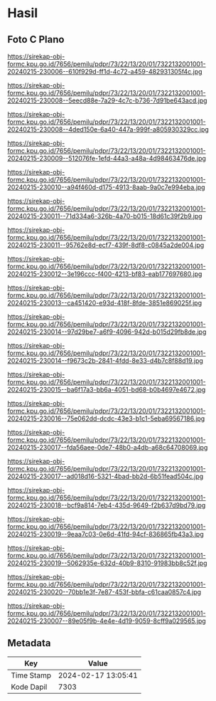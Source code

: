 # Hasil

## Foto C Plano

https://sirekap-obj-formc.kpu.go.id/7656/pemilu/pdpr/73/22/13/20/01/7322132001001-20240215-230006--610f929d-ff1d-4c72-a459-482931305f4c.jpg

https://sirekap-obj-formc.kpu.go.id/7656/pemilu/pdpr/73/22/13/20/01/7322132001001-20240215-230008--5eecd88e-7a29-4c7c-b736-7d91be643acd.jpg

https://sirekap-obj-formc.kpu.go.id/7656/pemilu/pdpr/73/22/13/20/01/7322132001001-20240215-230008--4ded150e-6a40-447a-999f-a805930329cc.jpg

https://sirekap-obj-formc.kpu.go.id/7656/pemilu/pdpr/73/22/13/20/01/7322132001001-20240215-230009--512076fe-1efd-44a3-a48a-4d98463476de.jpg

https://sirekap-obj-formc.kpu.go.id/7656/pemilu/pdpr/73/22/13/20/01/7322132001001-20240215-230010--a94f460d-d175-4913-8aab-9a0c7e994eba.jpg

https://sirekap-obj-formc.kpu.go.id/7656/pemilu/pdpr/73/22/13/20/01/7322132001001-20240215-230011--71d334a6-326b-4a70-b015-18d61c39f2b9.jpg

https://sirekap-obj-formc.kpu.go.id/7656/pemilu/pdpr/73/22/13/20/01/7322132001001-20240215-230011--95762e8d-ecf7-439f-8df8-c0845a2de004.jpg

https://sirekap-obj-formc.kpu.go.id/7656/pemilu/pdpr/73/22/13/20/01/7322132001001-20240215-230012--3e196ccc-f400-4213-bf83-eab177697680.jpg

https://sirekap-obj-formc.kpu.go.id/7656/pemilu/pdpr/73/22/13/20/01/7322132001001-20240215-230013--ca451420-e93d-418f-8fde-3851e869025f.jpg

https://sirekap-obj-formc.kpu.go.id/7656/pemilu/pdpr/73/22/13/20/01/7322132001001-20240215-230014--97d29be7-a6f9-4096-942d-b015d29fb8de.jpg

https://sirekap-obj-formc.kpu.go.id/7656/pemilu/pdpr/73/22/13/20/01/7322132001001-20240215-230014--f9673c2b-2841-4fdd-8e33-d4b7c8f88d19.jpg

https://sirekap-obj-formc.kpu.go.id/7656/pemilu/pdpr/73/22/13/20/01/7322132001001-20240215-230015--ba6f17a3-bb6a-4051-bd68-b0b4697e4672.jpg

https://sirekap-obj-formc.kpu.go.id/7656/pemilu/pdpr/73/22/13/20/01/7322132001001-20240215-230016--75e062dd-dcdc-43e3-b1c1-5eba69567186.jpg

https://sirekap-obj-formc.kpu.go.id/7656/pemilu/pdpr/73/22/13/20/01/7322132001001-20240215-230017--fda56aee-0de7-48b0-a4db-a68c64708069.jpg

https://sirekap-obj-formc.kpu.go.id/7656/pemilu/pdpr/73/22/13/20/01/7322132001001-20240215-230017--ad018d16-5321-4bad-bb2d-6b51fead504c.jpg

https://sirekap-obj-formc.kpu.go.id/7656/pemilu/pdpr/73/22/13/20/01/7322132001001-20240215-230018--bcf9a814-7eb4-435d-9649-f2b637d9bd79.jpg

https://sirekap-obj-formc.kpu.go.id/7656/pemilu/pdpr/73/22/13/20/01/7322132001001-20240215-230019--9eaa7c03-0e6d-41fd-94cf-836865fb43a3.jpg

https://sirekap-obj-formc.kpu.go.id/7656/pemilu/pdpr/73/22/13/20/01/7322132001001-20240215-230019--5062935e-632d-40b9-8310-91983bb8c52f.jpg

https://sirekap-obj-formc.kpu.go.id/7656/pemilu/pdpr/73/22/13/20/01/7322132001001-20240215-230020--70bb1e3f-7e87-453f-bbfa-c61caa0857c4.jpg

https://sirekap-obj-formc.kpu.go.id/7656/pemilu/pdpr/73/22/13/20/01/7322132001001-20240215-230007--89e05f9b-4e4e-4d19-9059-8cff9a029565.jpg


## Metadata

| Key        | Value               |
| ---------- | ------------------- |
| Time Stamp | 2024-02-17 13:05:41 |
| Kode Dapil | 7303                |



